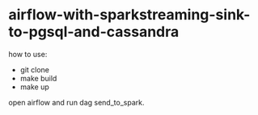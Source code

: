 # airflow-with-sparkstreaming-sink-to-pgsql-and-cassandra


how to use:
- git clone
- make build
- make up

open airflow and run dag send_to_spark.